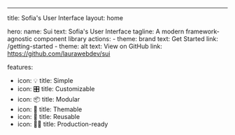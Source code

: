 ---
title: Sofia's User Interface
layout: home

hero:
  name: Sui
  text: Sofia's User Interface
  tagline: A modern framework-agnostic component library
  actions:
    - theme: brand
      text: Get Started
      link: /getting-started
    - theme: alt
      text: View on GitHub
      link: https://github.com/laurawebdev/sui

features:
  - icon: 💡
    title: Simple
  - icon: 🎛️
    title: Customizable
  - icon: 📦
    title: Modular
  - icon: 🎨
    title: Themable
  - icon: 🔄
    title: Reusable
  - icon: 👩‍💻
    title: Production-ready